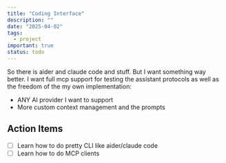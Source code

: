 ```yaml
---
title: "Coding Interface"
description: ""
date: "2025-04-02"
tags:
  - project
important: true
status: todo
---
```


So there is aider and claude code and stuff. 
But I want something way better. I want full mcp support for testing 
the assistant protocols as well as the freedom of the my own implementation:

- ANY AI provider I want to support
- More custom context management and the prompts

## Action Items

- [ ] Learn how to do pretty CLI like aider/claude code
- [ ] Learn how to do MCP clients
